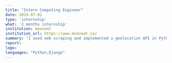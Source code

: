 ```yaml
---
title: "Intern Computing Engineer"
date: 2019-07-01
type: 'internship'
what: '2 months internship'
institution: mooveat
institution_url: https://www.mooveat.co/
summary: 'I used web scraping and implemented a geolocation API in Python.'
report:
logo:
languages: "Python,Django"
---
```

